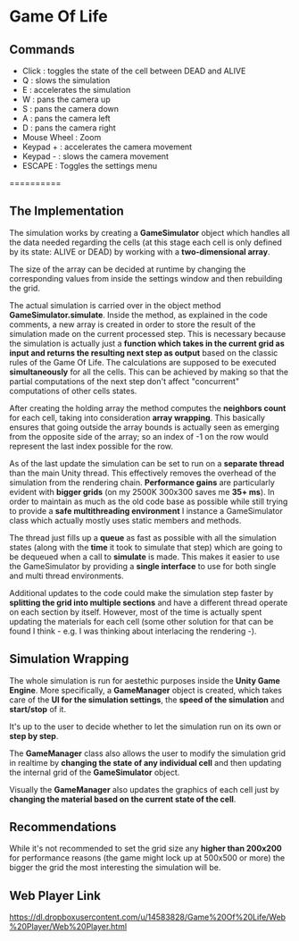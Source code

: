 Game Of Life
==========

Commands
---------
- Click : toggles the state of the cell between DEAD and ALIVE
- Q : slows the simulation
- E : accelerates the simulation
- W : pans the camera up
- S : pans the camera down
- A : pans the camera left
- D : pans the camera right
- Mouse Wheel : Zoom
- Keypad + : accelerates the camera movement
- Keypad - : slows the camera movement
- ESCAPE : Toggles the settings menu 

==========

The Implementation
------

The simulation works by creating a **GameSimulator** object which handles all the data needed regarding the cells (at this stage each cell is only defined by its state: ALIVE or DEAD) by working with a **two-dimensional array**.

The size of the array can be decided at runtime by changing the corresponding values from inside the settings window and then rebuilding the grid.

The actual simulation is carried over in the object method **GameSimulator.simulate**. Inside the method, as explained in the code comments, a new array is created in order to store the result of the simulation made on the current processed step. This is necessary because the simulation is actually just a **function which takes in the current grid as input and returns the resulting next step as output** based on the classic rules of the Game Of Life. The calculations are supposed to be executed **simultaneously** for all the cells. This can be achieved by making so that the partial computations of the next step don't affect "concurrent" computations of other cells states.

After creating the holding array the method computes the **neighbors count** for each cell, taking into consideration **array wrapping**. This basically ensures that going outside the array bounds is actually seen as emerging from the opposite side of the array; so an index of -1 on the row would represent the last index possible for the row.

As of the last update the simulation can be set to run on a **separate thread** than the main Unity thread. This effectively removes the overhead of the simulation from the rendering chain. **Performance gains** are particularly evident with **bigger grids** (on my 2500K 300x300 saves me **35+ ms**). In order to maintain as much as the old code base as possible while still trying to provide a **safe multithreading environment** I instance a GameSimulator class which actually mostly uses static members and methods.

The thread just fills up a **queue** as fast as possible with all the simulation states (along with the **time** it took to simulate that step) which are going to be dequeued when a call to **simulate** is made. This makes it easier to use the GameSimulator by providing a **single interface** to use for both single and multi thread environments.

Additional updates to the code could make the simulation step faster by **splitting the grid into multiple sections** and have a different thread operate on each section by itself. However, most of the time is actually spent updating the materials for each cell (some other solution for that can be found I think - e.g. I was thinking about interlacing the rendering -).

Simulation Wrapping
---

The whole simulation is run for aestethic purposes inside the **Unity Game Engine**.
More specifically, a **GameManager** object is created, which takes care of the **UI for the simulation settings**, the **speed of the simulation** and **start/stop** of it.

It's up to the user to decide whether to let the simulation run on its own or **step by step**.

The **GameManager** class also allows the user to modify the simulation grid in realtime by **changing the state of any individual cell** and then updating the internal grid of the **GameSimulator** object.

Visually the **GameManager** also updates the graphics of each cell just by **changing the material based on the current state of the cell**.

Recommendations
---

While it's not recommended to set the grid size any **higher than 200x200** for performance reasons (the game might lock up at 500x500 or more) the bigger the grid the most interesting the simulation will be.

Web Player Link
---
https://dl.dropboxusercontent.com/u/14583828/Game%20Of%20Life/Web%20Player/Web%20Player.html




























